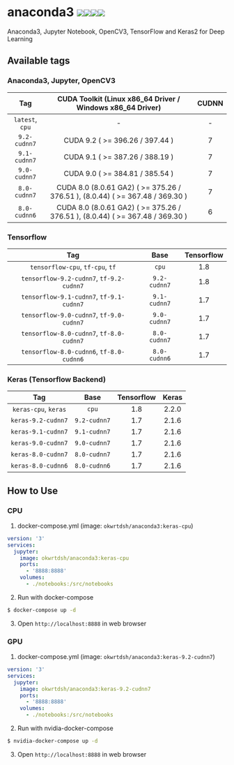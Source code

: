 # anaconda3 [![](https://img.shields.io/docker/stars/okwrtdsh/anaconda3.svg)![](https://img.shields.io/docker/pulls/okwrtdsh/anaconda3.svg)![](https://img.shields.io/docker/automated/okwrtdsh/anaconda3.svg)![](https://img.shields.io/docker/build/okwrtdsh/anaconda3.svg)](https://hub.docker.com/r/okwrtdsh/anaconda3/)
Anaconda3, Jupyter Notebook, OpenCV3, TensorFlow and Keras2 for Deep Learning

## Available tags
### Anaconda3, Jupyter, OpenCV3

| Tag | CUDA Toolkit (Linux x86_64 Driver / Windows x86_64 Driver) | CUDNN |
|:-:|:-:|:-:|
| `latest`, `cpu` | - | - |
| `9.2-cudnn7` | CUDA 9.2 ( >= 396.26 / 397.44 ) | 7 |
| `9.1-cudnn7` | CUDA 9.1 ( >= 387.26 / 388.19 ) | 7 |
| `9.0-cudnn7` | CUDA 9.0 ( >= 384.81 / 385.54 ) | 7 |
| `8.0-cudnn7` | CUDA 8.0 (8.0.61 GA2) ( >= 375.26 / 376.51 ), (8.0.44) ( >= 367.48 / 369.30 ) | 7 |
| `8.0-cudnn6` | CUDA 8.0 (8.0.61 GA2) ( >= 375.26 / 376.51 ), (8.0.44) ( >= 367.48 / 369.30 ) | 6 |

### Tensorflow

| Tag | Base | Tensorflow |
|:-:|:-:|:-:|
| `tensorflow-cpu`, `tf-cpu`, `tf` | `cpu` | 1.8 |
| `tensorflow-9.2-cudnn7`, `tf-9.2-cudnn7` | `9.2-cudnn7` | 1.8 |
| `tensorflow-9.1-cudnn7`, `tf-9.1-cudnn7` | `9.1-cudnn7` | 1.7 |
| `tensorflow-9.0-cudnn7`, `tf-9.0-cudnn7` | `9.0-cudnn7` | 1.7 |
| `tensorflow-8.0-cudnn7`, `tf-8.0-cudnn7` | `8.0-cudnn7` | 1.7 |
| `tensorflow-8.0-cudnn6`, `tf-8.0-cudnn6` | `8.0-cudnn6` | 1.7 |

### Keras (Tensorflow Backend)

| Tag | Base | Tensorflow | Keras |
|:-:|:-:|:-:|:-:|
| `keras-cpu`, `keras` | `cpu` | 1.8 | 2.2.0 |
| `keras-9.2-cudnn7` | `9.2-cudnn7` | 1.7 | 2.1.6 |
| `keras-9.1-cudnn7` | `9.1-cudnn7` | 1.7 | 2.1.6 |
| `keras-9.0-cudnn7` | `9.0-cudnn7` | 1.7 | 2.1.6 |
| `keras-8.0-cudnn7` | `8.0-cudnn7` | 1.7 | 2.1.6 |
| `keras-8.0-cudnn6` | `8.0-cudnn6` | 1.7 | 2.1.6 |

## How to Use

### CPU
1. docker-compose.yml (image: `okwrtdsh/anaconda3:keras-cpu`)
```yml
version: '3'
services:
  jupyter:
    image: okwrtdsh/anaconda3:keras-cpu
    ports:
      - '8888:8888'
    volumes:
      - ./notebooks:/src/notebooks
```
2. Run with docker-compose
```bash
$ docker-compose up -d
```
3. Open `http://localhost:8888` in web browser

### GPU
1. docker-compose.yml (image: `okwrtdsh/anaconda3:keras-9.2-cudnn7`)
```yml
version: '3'
services:
  jupyter:
    image: okwrtdsh/anaconda3:keras-9.2-cudnn7
    ports:
      - '8888:8888'
    volumes:
      - ./notebooks:/src/notebooks
```
2. Run with nvidia-docker-compose
```bash
$ nvidia-docker-compose up -d
```
3. Open `http://localhost:8888` in web browser
